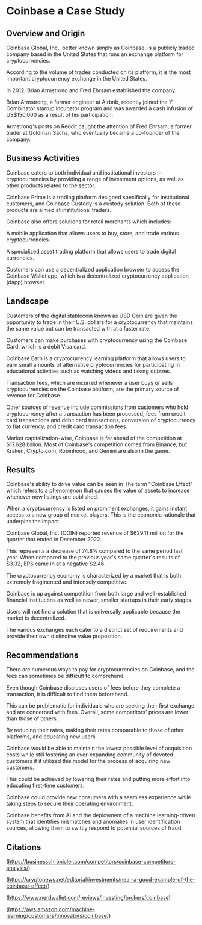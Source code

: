# Coinbase a Case Study

## Overview and Origin

Coinbase Global, Inc., better known simply as Coinbase, is a publicly traded company based in the United States that runs an exchange platform for cryptocurrencies. 

According to the volume of trades conducted on its platform, it is the most important cryptocurrency exchange in the United States. 

In 2012, Brian Armstrong and Fred Ehrsam established the company.  

Brian Armstrong, a former engineer at Airbnb, recently joined the Y Combinator startup incubator program and was awarded a cash infusion of US$150,000 as a result of his participation. 

Armstrong's posts on Reddit caught the attention of Fred Ehrsam, a former trader at Goldman Sachs, who eventually became a co-founder of the company.

## Business Activities

Coinbase caters to both individual and institutional investors in cryptocurrencies by providing a range of investment options, as well as other products related to the sector.

Coinbase Prime is a trading platform designed specifically for institutional customers, and Coinbase Custody is a custody solution. Both of these products are aimed at institutional traders.

Coinbase also offers solutions for retail merchants which includes:

A mobile application that allows users to buy, store, and trade various cryptocurrencies. 

A specialized asset trading platform that allows users to trade digital currencies.

Customers can use a decentralized application browser to access the Coinbase Wallet app, which is a decentralized cryptocurrency application (dapp) browser.

## Landscape

Customers of the digital stablecoin known as USD Coin are given the opportunity to trade in their U.S. dollars for a cryptocurrency that maintains the same value but can be transacted with at a faster rate.

Customers can make purchases with cryptocurrency using the Coinbase Card, which is a debit Visa card.

Coinbase Earn is a cryptocurrency learning platform that allows users to earn small amounts of alternative cryptocurrencies for participating in educational activities such as watching videos and taking quizzes.

Transaction fees, which are incurred whenever a user buys or sells cryptocurrencies on the Coinbase platform, are the primary source of revenue for Coinbase.

Other sources of revenue include commissions from customers who hold cryptocurrency after a transaction has been processed, fees from credit card transactions and debit card transactions, conversion of cryptocurrency to fiat currency, and credit card transaction fees.

Market capitalization-wise, Coinbase is far ahead of the competition at $17.628 billion. Most of Coinbase's competition comes from Binance, but Kraken, Crypto.com, Robinhood, and Gemini are also in the game.

## Results

Coinbase's ability to drive value can be seen in The term "Coinbase Effect" which refers to a phenomenon that causes the value of assets to increase whenever new listings are published. 

When a cryptocurrency is listed on prominent exchanges, it gains instant access to a new group of market players. This is the economic rationale that underpins the impact.  

Coinbase Global, Inc. (COIN) reported revenue of $629.11 million for the quarter that ended in December 2022. 

This represents a decrease of 74.8% compared to the same period last year. When compared to the previous year's same quarter's results of $3.32, EPS came in at a negative $2.46.

The cryptocurrency economy is characterized by a market that is both extremely fragmented and intensely competitive. 

Coinbase is up against competition from both large and well-established financial institutions as well as newer, smaller startups in their early stages. 

Users will not find a solution that is universally applicable because the market is decentralized. 

The various exchanges each cater to a distinct set of requirements and provide their own distinctive value proposition.

## Recommendations

There are numerous ways to pay for cryptocurrencies on Coinbase, and the fees can sometimes be difficult to comprehend. 

Even though Coinbase discloses users of fees before they complete a transaction, it is difficult to find them beforehand. 

This can be problematic for individuals who are seeking their first exchange and are concerned with fees. Overall, some competitors' prices are lower than those of others. 

By reducing their rates, making their rates comparable to those of other platforms, and educating new users.  

Coinbase would be able to maintain the lowest possible level of acquisition costs while still fostering an ever-expanding community of devoted customers if it utilized this model for the process of acquiring new customers. 

This could be achieved by lowering their rates and putting more effort into educating first-time customers.

Coinbase could provide new consumers with a seamless experience while taking steps to secure their operating environment. 

Coinbase benefits from AI and the deployment of a machine learning-driven system that identifies mismatches and anomalies in user identification sources, allowing them to swiftly respond to potential sources of fraud. 
    

## Citations
(https://businesschronicler.com/competitors/coinbase-competitors-analysis/)

(https://cryptonews.net/editorial/investments/near-a-good-example-of-the-coinbase-effect/)

(https://www.nerdwallet.com/reviews/investing/brokers/coinbase) 

(https://aws.amazon.com/machine-learning/customers/innovators/coinbase/)
